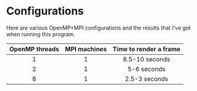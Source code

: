 # Configurations

Here are various OpenMP+MPI configurations and the results that I've got when running this program.

| OpenMP threads | MPI machines | Time to render a frame |
|:--------------:|:-------------:|:----------------------:|
| 1              | 1            | 8.5-10 seconds         |
| 2              | 1            | 5-6 seconds            |
| 8              | 1            | 2.5-3 seconds          |
